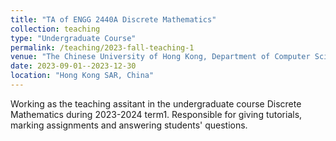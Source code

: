 ```yaml
---
title: "TA of ENGG 2440A Discrete Mathematics"
collection: teaching
type: "Undergraduate Course"
permalink: /teaching/2023-fall-teaching-1
venue: "The Chinese University of Hong Kong, Department of Computer Science and Engineering"
date: 2023-09-01--2023-12-30
location: "Hong Kong SAR, China"
---
```

Working as the teaching assitant in the undergraduate course Discrete Mathematics during 2023-2024 term1. Responsible for giving tutorials, marking assignments and answering students' questions.
